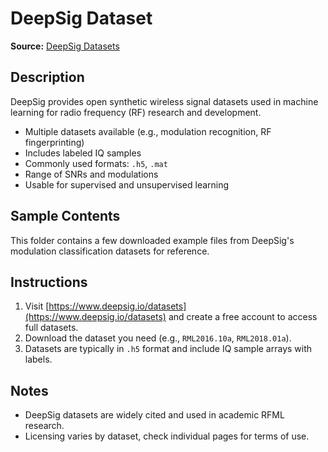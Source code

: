 # DeepSig Dataset

**Source:** [DeepSig Datasets](https://www.deepsig.io/datasets)

## Description
DeepSig provides open synthetic wireless signal datasets used in machine learning for radio frequency (RF) research and development.

- Multiple datasets available (e.g., modulation recognition, RF fingerprinting)
- Includes labeled IQ samples
- Commonly used formats: `.h5`, `.mat`
- Range of SNRs and modulations
- Usable for supervised and unsupervised learning

## Sample Contents
This folder contains a few downloaded example files from DeepSig's modulation classification datasets for reference.

## Instructions

1. Visit [https://www.deepsig.io/datasets](https://www.deepsig.io/datasets) and create a free account to access full datasets.
2. Download the dataset you need (e.g., `RML2016.10a`, `RML2018.01a`).
3. Datasets are typically in `.h5` format and include IQ sample arrays with labels.

## Notes
- DeepSig datasets are widely cited and used in academic RFML research.
- Licensing varies by dataset, check individual pages for terms of use.
